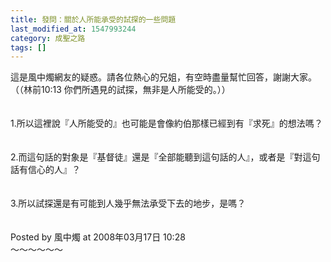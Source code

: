 ```yaml
---
title: 發問：關於人所能承受的試探的一些問題
last_modified_at: 1547993244
category: 成聖之路
tags: []
---
```


<p>這是風中燭網友的疑惑。請各位熱心的兄姐，有空時盡量幫忙回答，謝謝大家。<br/><!--more-->（（林前10:13 你們所遇見的試探，無非是人所能受的。））<br/><br/><br/>1.所以這裡說『人所能受的』也可能是會像約伯那樣已經到有『求死』的想法嗎？<br/><br/><br/>2.而這句話的對象是『基督徒』還是『全部能聽到這句話的人』，或者是『對這句話有信心的人』？<br/><br/><br/>3.所以試探還是有可能到人幾乎無法承受下去的地步，是嗎？<br/><br/><br/>Posted by 風中燭 at 2008年03月17日 10:28 <br/>～～～～～～<br/>
</p>